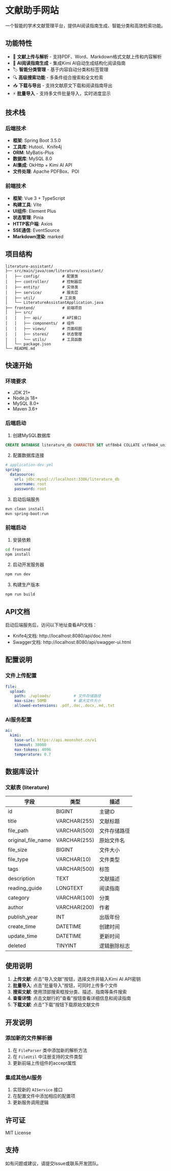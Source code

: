# 文献助手网站

一个智能的学术文献管理平台，提供AI阅读指南生成、智能分类和高效检索功能。

## 功能特性

- 📄 **文献上传与解析** - 支持PDF、Word、Markdown格式文献上传和内容解析
- 🤖 **AI阅读指南生成** - 集成Kimi AI自动生成结构化阅读指南
- 🏷️ **智能分类管理** - 基于内容自动分类和标签管理
- 🔍 **高级搜索功能** - 多条件组合搜索和全文检索
- 📥 **下载与导出** - 支持文献原文下载和阅读指南导出
- ⚡ **批量导入** - 支持多文件批量导入，实时进度显示

## 技术栈

### 后端技术
- **框架**: Spring Boot 3.5.0
- **工具库**: Hutool、Knife4j
- **ORM**: MyBatis-Plus
- **数据库**: MySQL 8.0
- **AI集成**: OkHttp + Kimi AI API
- **文件处理**: Apache PDFBox、POI

### 前端技术
- **框架**: Vue 3 + TypeScript
- **构建工具**: Vite
- **UI组件**: Element Plus
- **状态管理**: Pinia
- **HTTP客户端**: Axios
- **SSE通信**: EventSource
- **Markdown渲染**: marked

## 项目结构

```
literature-assistant/
├── src/main/java/com/literature/assistant/
│   ├── config/          # 配置类
│   ├── controller/      # 控制器层
│   ├── entity/          # 实体类
│   ├── service/         # 服务层
│   ├── util/           # 工具类
│   └── LiteratureAssistantApplication.java
├── frontend/            # 前端项目
│   ├── src/
│   │   ├── api/         # API接口
│   │   ├── components/  # 组件
│   │   ├── views/       # 页面视图
│   │   ├── stores/      # 状态管理
│   │   └── utils/       # 工具函数
│   └── package.json
└── README.md
```

## 快速开始

### 环境要求

- JDK 21+
- Node.js 18+
- MySQL 8.0+
- Maven 3.6+

### 后端启动

1. 创建MySQL数据库
```sql
CREATE DATABASE literature_db CHARACTER SET utf8mb4 COLLATE utf8mb4_unicode_ci;
```

2. 配置数据库连接
```yaml
# application-dev.yml
spring:
  datasource:
    url: jdbc:mysql://localhost:3306/literature_db
    username: root
    password: root
```

3. 启动后端服务
```bash
mvn clean install
mvn spring-boot:run
```

### 前端启动

1. 安装依赖
```bash
cd frontend
npm install
```

2. 启动开发服务器
```bash
npm run dev
```

3. 构建生产版本
```bash
npm run build
```

## API文档

启动后端服务后，访问以下地址查看API文档：
- Knife4j文档: http://localhost:8080/api/doc.html
- Swagger文档: http://localhost:8080/api/swagger-ui.html

## 配置说明

### 文件上传配置
```yaml
file:
  upload:
    path: ./uploads/          # 文件存储路径
    max-size: 50MB            # 最大文件大小
    allowed-extensions: .pdf,.doc,.docx,.md,.txt
```

### AI服务配置
```yaml
ai:
  kimi:
    base-url: https://api.moonshot.cn/v1
    timeout: 30000
    max-tokens: 4096
    temperature: 0.7
```

## 数据库设计

### 文献表 (literature)
| 字段 | 类型 | 描述 |
|------|------|------|
| id | BIGINT | 主键ID |
| title | VARCHAR(255) | 文献标题 |
| file_path | VARCHAR(500) | 文件存储路径 |
| original_file_name | VARCHAR(255) | 原始文件名 |
| file_size | BIGINT | 文件大小 |
| file_type | VARCHAR(10) | 文件类型 |
| tags | VARCHAR(500) | 标签 |
| description | TEXT | 文献描述 |
| reading_guide | LONGTEXT | 阅读指南 |
| category | VARCHAR(100) | 分类 |
| author | VARCHAR(200) | 作者 |
| publish_year | INT | 出版年份 |
| create_time | DATETIME | 创建时间 |
| update_time | DATETIME | 更新时间 |
| deleted | TINYINT | 逻辑删除标志 |

## 使用说明

1. **上传文献**: 点击"导入文献"按钮，选择文件并输入Kimi AI API密钥
2. **批量导入**: 点击"批量导入"按钮，可同时上传多个文件
3. **搜索文献**: 使用顶部搜索框按分类、描述、指南等条件搜索
4. **查看详情**: 点击文献行的"查看"按钮查看详细信息和阅读指南
5. **下载文献**: 点击"下载"按钮下载原始文献文件

## 开发说明

### 添加新的文件解析器

1. 在 `FileParser` 类中添加新的解析方法
2. 在 `FileUtil` 中注册支持的文件类型
3. 更新前端上传组件的accept属性

### 集成其他AI服务

1. 实现新的 `AIService` 接口
2. 在配置文件中添加相应的配置项
3. 更新服务调用逻辑

## 许可证

MIT License

## 支持

如有问题或建议，请提交Issue或联系开发团队。